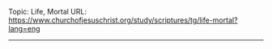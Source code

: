 Topic: Life, Mortal
URL: https://www.churchofjesuschrist.org/study/scriptures/tg/life-mortal?lang=eng

---

